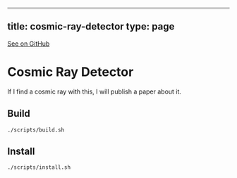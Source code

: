 
---
title: cosmic-ray-detector
type: page
---

[See on GitHub](https://github.com/jakeroggenbuck/cosmic-ray-detector/)

# Cosmic Ray Detector
If I find a cosmic ray with this, I will publish a paper about it.

## Build
```
./scripts/build.sh
```

## Install
```
./scripts/install.sh
```
